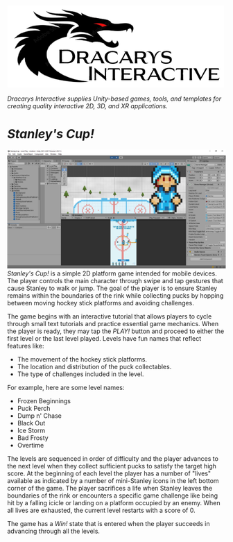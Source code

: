 ![Alt text](Art/dilogo2.png)

*Dracarys Interactive supplies Unity-based games, tools, and templates for creating quality interactive 2D, 3D, and XR applications.*
# *Stanley's Cup!*
![Alt text](Art/unity.png)
*Stanley's Cup!* is a simple 2D platform game intended for mobile devices. The player controls the main character through swipe and tap gestures that cause Stanley to walk or jump. The goal of the player is to ensure Stanley remains within the boundaries of the rink while collecting pucks by hopping between moving hockey stick platforms and avoiding challenges.

The game begins with an interactive tutorial that allows players to cycle through small text tutorials and practice essential game mechanics. When the player is ready, they may tap the *PLAY!* button and proceed to either the first level or the last level played. Levels have fun names that reflect features like:
* The movement of the hockey stick platforms.
* The location and distribution of the puck collectables.
* The type of challenges included in the level.

For example, here are some level names:
* Frozen Beginnings
* Puck Perch
* Dump n' Chase
* Black Out
* Ice Storm
* Bad Frosty
* Overtime

The levels are sequenced in order of difficulty and the player advances to the next level when they collect sufficient pucks to satisfy the target high score. At the beginning of each level the player has a number of "lives" available as indicated by a number of mini-Stanley icons in the left bottom corner of the game. The player sacrifices a life when Stanley leaves the boundaries of the rink or encounters a specific game challenge like being hit by a falling icicle or landing on a platform occupied by an enemy. When all lives are exhausted, the current level restarts with a score of 0.

The game has a *Win!* state that is entered when the player succeeds in advancing through all the levels.